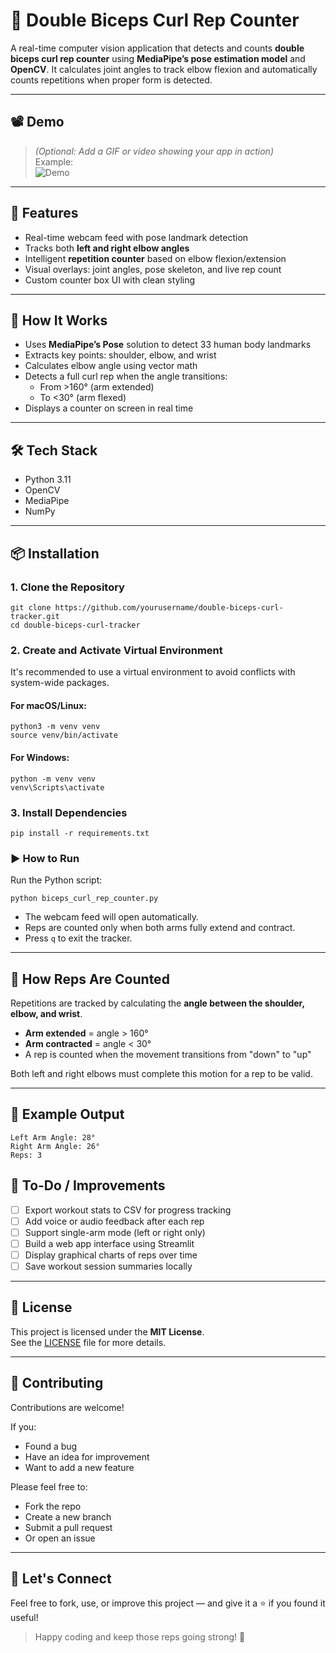# 💪 Double Biceps Curl Rep Counter

A real-time computer vision application that detects and counts **double biceps curl rep counter** using **MediaPipe’s pose estimation model** and **OpenCV**. It calculates joint angles to track elbow flexion and automatically counts repetitions when proper form is detected.

---

## 📽️ Demo

> *(Optional: Add a GIF or video showing your app in action)*  
> Example:  
> ![Demo](demo.gif)

---

## 🚀 Features

- Real-time webcam feed with pose landmark detection
- Tracks both **left and right elbow angles**
- Intelligent **repetition counter** based on elbow flexion/extension
- Visual overlays: joint angles, pose skeleton, and live rep count
- Custom counter box UI with clean styling

---

## 🧠 How It Works

- Uses **MediaPipe’s Pose** solution to detect 33 human body landmarks
- Extracts key points: shoulder, elbow, and wrist
- Calculates elbow angle using vector math
- Detects a full curl rep when the angle transitions:
  - From >160° (arm extended)
  - To <30° (arm flexed)
- Displays a counter on screen in real time

---

## 🛠️ Tech Stack

- Python 3.11
- OpenCV
- MediaPipe
- NumPy

---

## 📦 Installation

### 1. Clone the Repository

```
git clone https://github.com/yourusername/double-biceps-curl-tracker.git
cd double-biceps-curl-tracker
```

### 2. Create and Activate Virtual Environment

It's recommended to use a virtual environment to avoid conflicts with system-wide packages.

#### For macOS/Linux:

```
python3 -m venv venv
source venv/bin/activate
```
#### For Windows:
```
python -m venv venv
venv\Scripts\activate
```
### 3. Install Dependencies
```
pip install -r requirements.txt
```

### ▶️ How to Run
Run the Python script:

```
python biceps_curl_rep_counter.py
```

- The webcam feed will open automatically.
- Reps are counted only when both arms fully extend and contract.
- Press `q` to exit the tracker.

---

## 🧠 How Reps Are Counted

Repetitions are tracked by calculating the **angle between the shoulder, elbow, and wrist**.

- **Arm extended** = angle > 160°
- **Arm contracted** = angle < 30°
- A rep is counted when the movement transitions from "down" to "up"

Both left and right elbows must complete this motion for a rep to be valid.

---

## 📐 Example Output

```plaintext
Left Arm Angle: 28°
Right Arm Angle: 26°
Reps: 3
```
## 🔧 To-Do / Improvements

- [ ] Export workout stats to CSV for progress tracking
- [ ] Add voice or audio feedback after each rep
- [ ] Support single-arm mode (left or right only)
- [ ] Build a web app interface using Streamlit
- [ ] Display graphical charts of reps over time
- [ ] Save workout session summaries locally

---

## 📄 License

This project is licensed under the **MIT License**.  
See the [LICENSE](LICENSE) file for more details.

---

## 🤝 Contributing

Contributions are welcome!

If you:
- Found a bug
- Have an idea for improvement
- Want to add a new feature

Please feel free to:
- Fork the repo
- Create a new branch
- Submit a pull request
- Or open an issue

---

## 💬 Let's Connect

Feel free to fork, use, or improve this project — and give it a ⭐ if you found it useful!

> Happy coding and keep those reps going strong! 💪
